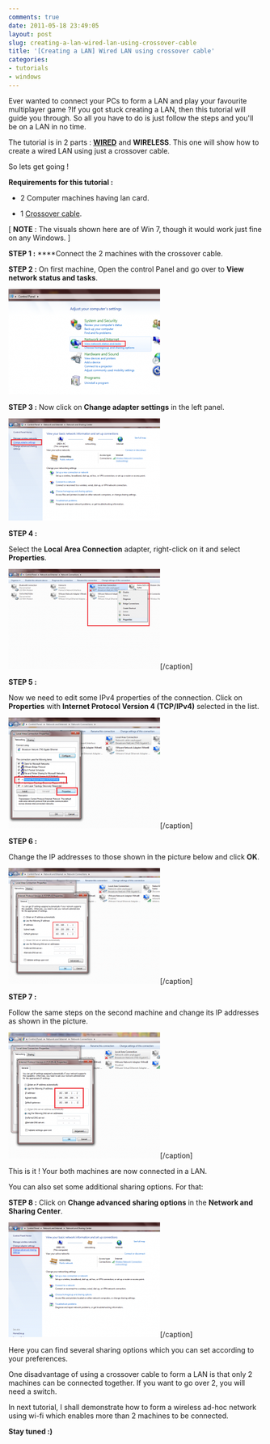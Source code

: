 ```yaml
---
comments: true
date: 2011-05-18 23:49:05
layout: post
slug: creating-a-lan-wired-lan-using-crossover-cable
title: '[Creating a LAN] Wired LAN using crossover cable'
categories:
- tutorials
- windows
---
```


Ever wanted to connect your PCs to form a LAN and play your favourite multiplayer game ?If you got stuck creating a LAN, then this tutorial will guide you through. So all you have to do is just follow the steps and you'll be on a LAN in no time.

The tutorial is in 2 parts : **[WIRED](http://kushagragour.in/blog/2011/05/creating-a-lan-wired-lan-using-crossover-cable/)** and **WIRELESS**.
This one will show how to create a wired LAN using just a crossover cable.

So lets get going !

**Requirements for this tutorial :**



	
  * 2 Computer machines having lan card.

	
  * 1 [Crossover cable](http://en.wikipedia.org/wiki/Ethernet_crossover_cable).


[ **NOTE** : The visuals shown here are of Win 7, though it would work just fine on any Windows. ]

**STEP 1 :**
****Connect the 2 machines with the crossover cable.

**STEP 2 :**
On first machine, Open the control Panel and go over to **View network status and tasks**.

[![](/images/lan_1-300x208.png)](/images/lan_1-300x208.png)

**STEP 3 :**
Now click on **Change adapter settings** in the left panel.

[![](/images/lan_2-300x202.png)](/images/lan_2-300x202.png)

**STEP 4 :**

Select the **Local Area Connection** adapter, right-click on it and select **Properties**.

[![](/images/lan_3-300x198.png)](/images/lan_3.png)[/caption]

**STEP 5 :**

Now we need to edit some IPv4 properties of the connection. Click on **Properties** with **Internet Protocol Version 4 (TCP/IPv4)** selected in the list.

[![](/images/lan_4-300x219.png)](/images/lan_4.png)[/caption]

**STEP 6 :**

Change the IP addresses to those shown in the picture below and click **OK**.

[![](/images/lan_5-300x229.png)](/images/lan_5.png)[/caption]

**STEP 7 :**

Follow the same steps on the second machine and change its IP addresses as shown in the picture.

[![](/images/lan_6-300x249.png)](/images/lan_6.png)[/caption]

This is it ! Your both machines are now connected in a LAN.

You can also set some additional sharing options. For that:

**STEP 8 :**
Click on **Change advanced sharing options** in the **Network and Sharing Center**.

[![](/images/lan_7-300x227.png)](/images/lan_7.png)[/caption]

Here you can find several sharing options which you can set according to your preferences.

One disadvantage of using a crossover cable to form a LAN is that only 2 machines can be connected together. If you want to go over 2, you will need a switch.

In next tutorial, I shall demonstrate how to form a wireless ad-hoc network using wi-fi which enables more than 2 machines to be connected.

**Stay tuned :)**
